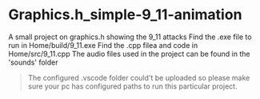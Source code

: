 # Graphics.h_simple-9_11-animation
A small project on graphics.h  showing the 9_11 attacks
Find the .exe file to run in Home/build/9_11.exe
Find the .cpp filea and code in Home/src/9_11.cpp
The audio files used in the project can be found in the 'sounds' folder 
> The configured .vscode folder could't be uploaded so please make sure your pc has configured paths to run this particular project.
